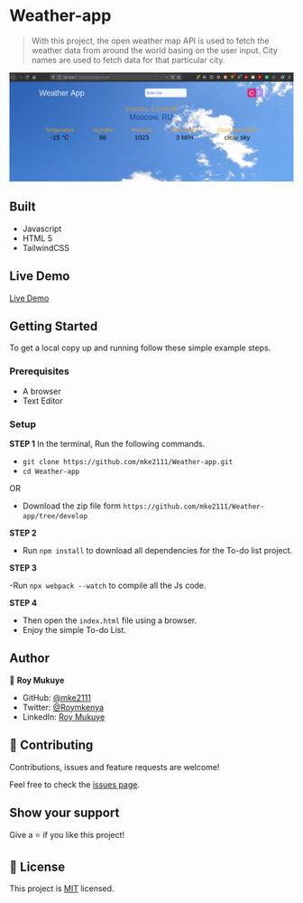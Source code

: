 # Weather-app


> With this project, the open weather map API is used to fetch the weather data from around the world basing on the user input. City names are used to fetch data for that particular city.


![screenshot](./src/img/Screenshot.png)


## Built

- Javascript
- HTML 5
- TailwindCSS

## Live Demo

[Live Demo](https://rawcdn.githack.com/mke2111/Weather-app/1053e34bf766a7758d77d2c144ebf155baff387e/dist/index.html)


## Getting Started

To get a local copy up and running follow these simple example steps.

### Prerequisites

- A browser
- Text Editor

### Setup

**STEP 1**
In the terminal, Run the following commands.

- `git clone https://github.com/mke2111/Weather-app.git`
- `cd Weather-app`

OR

- Download the zip file form `https://github.com/mke2111/Weather-app/tree/develop`

**STEP 2**

- Run `npm install` to download all dependencies for the To-do list project.

**STEP 3**

-Run `npx webpack --watch` to compile all the Js code.

**STEP 4**

- Then open the `index.html` file using a browser.
- Enjoy the simple To-do List.

## Author

👤 **Roy Mukuye**

- GitHub: [@mke2111](https://github.com/mke2111)
- Twitter: [@Roymkenya](https://twitter.com/Roymkenya)
- LinkedIn: [Roy Mukuye](https://www.linkedin.com/in/roy-mukuye-42b07b1b4)


## 🤝 Contributing

Contributions, issues and feature requests are welcome!

Feel free to check the [issues page](https://github.com/mke2111/Weather-app/issues).

## Show your support

Give a ⭐️ if you like this project!

## 📝 License

This project is [MIT](https://opensource.org/licenses/MIT) licensed.